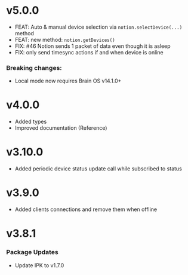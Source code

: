 # v5.0.0

- FEAT: Auto & manual device selection via `notion.selectDevice(...)` method
- FEAT: new method: `notion.getDevices()`
- FIX: #46 Notion sends 1 packet of data even though it is asleep
- FIX: only send timesync actions if and when device is online

### Breaking changes:

- Local mode now requires Brain OS v14.1.0+

# v4.0.0

- Added types
- Improved documentation (Reference)

# v3.10.0

- Added periodic device status update call while subscribed to status

# v3.9.0

- Added clients connections and remove them when offline

# v3.8.1

### Package Updates

- Update IPK to v1.7.0
